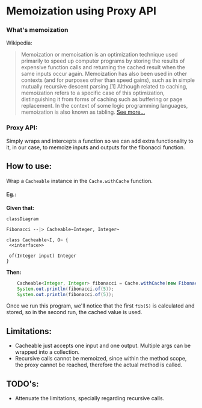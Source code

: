 # Memoization using Proxy API

### What's memoization

Wikipedia:
> Memoization or memoisation is an optimization technique used primarily to speed up computer programs by storing the 
> results of expensive function calls and returning the cached result when the same inputs occur again. 
> Memoization has also been used in other contexts (and for purposes other than speed gains), 
> such as in simple mutually recursive descent parsing.[1] 
> Although related to caching, memoization refers to a specific case of this optimization, 
> distinguishing it from forms of caching such as buffering or page replacement. 
> In the context of some logic programming languages, memoization is also known as tabling.
> [See more...](https://en.wikipedia.org/wiki/Memoization)

### Proxy API:
Simply wraps and intercepts a function so we can add extra functionality to it, in our case, 
to memoize inputs and outputs for the fibonacci function.

## How to use:
Wrap a `Cacheable` instance in the `Cache.withCache` function.

#### Eg.:

**Given that:**

```mermaid
classDiagram

Fibonacci --|> Cacheable~Integer, Integer~

class Cacheable~I, O~ {
 <<interface>>
    
 of(Integer input) Integer
}

```
**Then:**
```java
    Cacheable<Integer, Integer> fibonacci = Cache.withCache(new Fibonacci());
    System.out.println(fibonacci.of(5));
    System.out.println(fibonacci.of(5));
```

Once we run this program, we'll notice that the first `fib(5)` is calculated and stored, so in the second run, the cached value is used.

## Limitations:
- Cacheable just accepts one input and one output. Multiple args can be wrapped into a collection.
- Recursive calls cannot be memoized, since within the method scope, the proxy cannot be reached, therefore the actual method is called.


## TODO's:
- Attenuate the limitations, specially regarding recursive calls.
